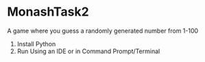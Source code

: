 # MonashTask2
<p>A game where you guess a randomly generated number from 1-100</p>
<ol>
  <li>Install Python </li>
  <li>Run Using an IDE or in Command Prompt/Terminal</li>
</ol>
